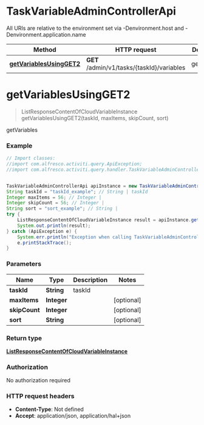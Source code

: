 # TaskVariableAdminControllerApi

All URIs are relative to the environment set via -Denvironment.host and -Denvironment.application.name

Method | HTTP request | Description
------------- | ------------- | -------------
[**getVariablesUsingGET2**](TaskVariableAdminControllerApi.md#getVariablesUsingGET2) | **GET** /admin/v1/tasks/{taskId}/variables | getVariables

<a name="getVariablesUsingGET2"></a>
# **getVariablesUsingGET2**
> ListResponseContentOfCloudVariableInstance getVariablesUsingGET2(taskId, maxItems, skipCount, sort)

getVariables

### Example
```java
// Import classes:
//import com.alfresco.activiti.query.ApiException;
//import com.alfresco.activiti.query.handler.TaskVariableAdminControllerApi;


TaskVariableAdminControllerApi apiInstance = new TaskVariableAdminControllerApi();
String taskId = "taskId_example"; // String | taskId
Integer maxItems = 56; // Integer | 
Integer skipCount = 56; // Integer | 
String sort = "sort_example"; // String | 
try {
    ListResponseContentOfCloudVariableInstance result = apiInstance.getVariablesUsingGET2(taskId, maxItems, skipCount, sort);
    System.out.println(result);
} catch (ApiException e) {
    System.err.println("Exception when calling TaskVariableAdminControllerApi#getVariablesUsingGET2");
    e.printStackTrace();
}
```

### Parameters

Name | Type | Description  | Notes
------------- | ------------- | ------------- | -------------
 **taskId** | **String**| taskId |
 **maxItems** | **Integer**|  | [optional]
 **skipCount** | **Integer**|  | [optional]
 **sort** | **String**|  | [optional]

### Return type

[**ListResponseContentOfCloudVariableInstance**](ListResponseContentOfCloudVariableInstance.md)

### Authorization

No authorization required

### HTTP request headers

 - **Content-Type**: Not defined
 - **Accept**: application/json, application/hal+json

